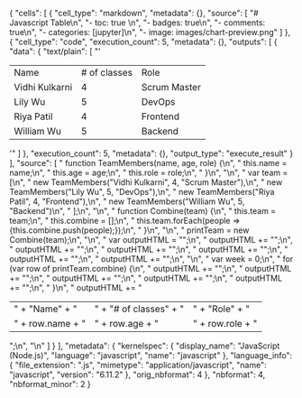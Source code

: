 {
 "cells": [
  {
   "cell_type": "markdown",
   "metadata": {},
   "source": [
    "# Javascript Table\n",
    "- toc: true \n",
    "- badges: true\n",
    "- comments: true\n",
    "- categories: [jupyter]\n",
    "- image: images/chart-preview.png"
   ]
  },
  {
   "cell_type": "code",
   "execution_count": 5,
   "metadata": {},
   "outputs": [
    {
     "data": {
      "text/plain": [
       "'<table><tr><td>Name</td><td># of classes</td><td>Role</td></tr><tr><td>Vidhi Kulkarni</td><td>4</td><td>Scrum Master</td></tr><tr><td>Lily Wu</td><td>5</td><td>DevOps</td></tr><tr><td>Riya Patil</td><td>4</td><td>Frontend</td></tr><tr><td>William Wu</td><td>5</td><td>Backend</td></tr></table>'"
      ]
     },
     "execution_count": 5,
     "metadata": {},
     "output_type": "execute_result"
    }
   ],
   "source": [
    "    function TeamMembers(name, age, role) {\n",
    "    this.name = name;\n",
    "    this.age = age;\n",
    "    this.role = role;\n",
    "    }\n",
    "\n",
    "    var team = [\n",
    "        new TeamMembers(\"Vidhi Kulkarni\", 4, \"Scrum Master\"),\n",
    "        new TeamMembers(\"Lily Wu\", 5, \"DevOps\"),\n",
    "        new TeamMembers(\"Riya Patil\", 4, \"Frontend\"),\n",
    "        new TeamMembers(\"William Wu\", 5, \"Backend\")\n",
    "    ];\n",
    "\n",
    "    function Combine(team) {\n",
    "        this.team = team;\n",
    "        this.combine = [];\n",
    "        this.team.forEach(people => {this.combine.push(people);});\n",
    "    }\n",
    "\n",
    "    printTeam = new Combine(team);\n",
    "\n",
    "    var outputHTML = \"\";\n",
    "    outputHTML += \"<table>\";\n",
    "    outputHTML += \"<tr>\";\n",
    "    outputHTML += \"<td>\" + \"Name\" + \"</td>\";\n",
    "    outputHTML += \"<td>\" + \"# of classes\" + \"</td>\";\n",
    "    outputHTML += \"<td>\" + \"Role\" + \"</td>\";\n",
    "    outputHTML += \"</tr>\";\n",
    "\n",
    "    var week = 0;\n",
    "    for (var row of printTeam.combine) {\n",
    "        outputHTML += \"<tr>\";\n",
    "        outputHTML += \"<td>\" + row.name + \"</td>\";\n",
    "        outputHTML += \"<td>\" + row.age + \"</td>\";\n",
    "        outputHTML += \"<td>\" + row.role + \"</td>\";\n",
    "        outputHTML += \"</tr>\";\n",
    "    }\n",
    "    outputHTML += \"</table>\";\n",
    "\n"
   ]
  }
 ],
 "metadata": {
  "kernelspec": {
   "display_name": "JavaScript (Node.js)",
   "language": "javascript",
   "name": "javascript"
  },
  "language_info": {
   "file_extension": ".js",
   "mimetype": "application/javascript",
   "name": "javascript",
   "version": "6.11.2"
  },
  "orig_nbformat": 4
 },
 "nbformat": 4,
 "nbformat_minor": 2
}
